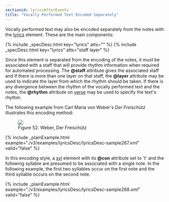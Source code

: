 ```yaml
---
sectionid: lyricsAfterEvents
title: "Vocally Performed Text Encoded Separately"
---
```




Vocally performed text may also be encoded separately from the notes with the <a class="link_odd_elementSpec" href="/v3/elements/lyrics">lyrics</a> element. These are the main components:



{% include _specDesc.html key="lyrics" atts="" %}
{% include _specDesc.html key="lyrics" atts="staff layer" %}



Since this element is separated from the encoding of the notes, it must be associated
with a
staff that will provide rhythm information when required for automated processing.
The
**@staff** attribute gives the associated staff and if there is more than one layer on
that staff, the **@layer** attribute may be used to indicate the layer from which the
rhythm should be taken. If there is any divergence between the rhythm of the vocally
performed
text and the notes, the **@rhythm** attribute on 
<a class="link_odd_elementSpec" href="/v3/elements/verse">verse</a> may be used
to specify the text's rhythm.


The following example from Carl Maria von Weber's *Der Freischütz* illustrates
this encoding method:


<figure class="figure">
   <img src="../../../../guidelines/3.0.0/Images/modules/lyrics/ex_lyric.png" class="img-responsive"></img>
   <figcaption class="figure-caption">Figure 52. Weber, Der Freischütz</figcaption>
</figure>
{% include _plainExample.html example="./v3/examples/lyricsDesc/lyricsDesc-sample267.xml" valid="false" %}


In this encoding style, a 
<a class="link_odd_elementSpec" href="/v3/elements/syl">syl</a> element with its **@con** attribute
set to 't' and the following syllable are presumed to be associated with a single
note. In the
following example, the first two syllables occur on the first note and the third syllable
occurs on the second note.

{% include _plainExample.html example="./v3/examples/lyricsDesc/lyricsDesc-sample268.xml" valid="false" %}


